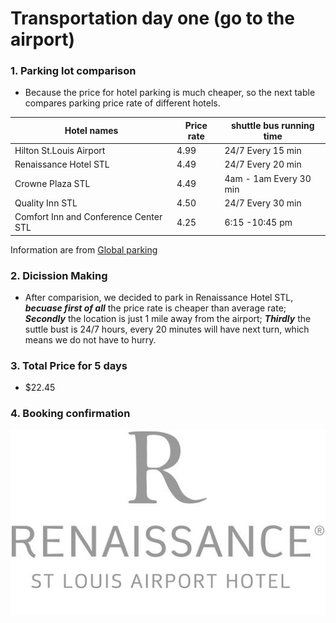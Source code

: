 # Transportation day one (go to the airport)
### 1. Parking lot comparison
* Because the price for hotel parking is much cheaper, so the next table compares parking price rate of different hotels.

| Hotel names | Price rate | shuttle bus running time |
| --- | --- | --- |
| Hilton St.Louis Airport | 4.99 | 24/7 Every 15 min |
| Renaissance Hotel STL | 4.49 | 24/7 Every 20 min |
| Crowne Plaza STL | 4.49 | 4am - 1am Every 30 min |
| Quality Inn STL | 4.50 | 24/7 Every 30 min |
| Comfort Inn and Conference Center STL | 4.25 | 6:15 -10:45 pm |

Information are from [Global parking](http://globalairportparking.com/) 

### 2. Dicission Making
* After comparision, we decided to park in Renaissance Hotel STL, **_becuase first of all_** the price rate is cheaper than average rate; **_Secondly_** the location is just 1 mile away from the airport; **_Thirdly_** the suttle bust is 24/7 hours, every 20 minutes will have next turn, which means we do not have to hurry.

### 3. Total Price for 5 days
* $22.45

### 4. Booking confirmation
![Comfirmation](Hotel-Parking.jpg)



